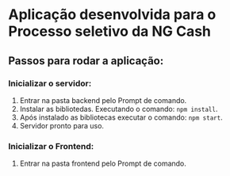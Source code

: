 # Aplicação desenvolvida para o Processo seletivo da NG Cash

## Passos para rodar a aplicação:
 ### Inicializar o servidor:
  1. Entrar na pasta backend pelo Prompt de comando.
  2. Instalar as bibliotedas. Executando o comando: `npm install`.
  3. Após instalado as bibliotecas executar o comando: `npm start`.
  4. Servidor pronto para uso.

 ### Inicializar o Frontend:
  1. Entrar na pasta frontend pelo Prompt de comando.